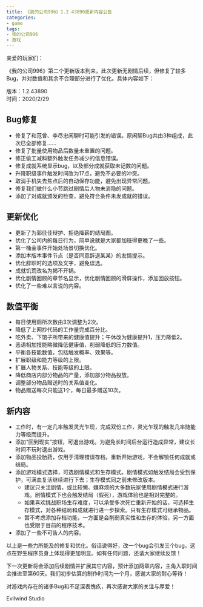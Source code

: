 ```yaml
---
title: 《我的公司996》1.2.43890更新内容公告
categories:
- game
tags:
- 我的公司996
- 游戏
---
```


亲爱的玩家们：

《我的公司996》第二个更新版本到来，此次更新无剧情后续，但修复了较多Bug，并对数值和其余不合理部分进行了优化。具体内容如下：

版本：1.2.43890  
时间：2020/2/29  

## Bug修复
- 修复了和范曾、李尽忠闲聊时可能引发的错误。原闲聊Bug共由3种组成，此次已全部修复……
- 修复了批量使用物品后数量未重置的问题。
- 修正偷工减料额外触发任务减少的信息错误。
- 修复成就系统显示bug，以及部分成就获取未记数的问题。
- 升降职级事件触发时间改为17点，避免不必要的冲突。
- 取消手机失去焦点后的自动保存功能，避免出现异常问题。
- 修复我们做什么小节跳过剧情后人物未消隐的问题。
- 添加了对成就颁发的检查，避免符合条件未发成就的错误。

## 更新优化
- 更新了为郭佳佳辩护、拒绝降薪的结局图。
- 优化了公司内的每日行为，简单说就是大家都加班得更晚了一些。
- 第一桶金事件开始处场景切换优化。
- 添加本版本事件节点（是否同意辞退某某）的友情提示。
- 优化辞职时的选项及文字，避免误选。
- 成就饥荒改名为揭不开锅。
- 优化剧情回顾的章节名显示，优化剧情回顾的滑屏操作，添加回放按钮。
- 优化了一些难以言说的内容。

## 数值平衡
- 每日使用厕所次数由3次调整为2次。
- 降低了上网抄代码的工作量完成百分比。
- 吃外卖、下馆子所带来的健康值提升；午休改为健康提升1，压力降低2。
- 恶语相加技能略微降低健康值，削弱降低的压力数值。
- 平衡各技能数值，包括触发概率、效果等。
- 扩展职级和能力等级的上限。
- 扩展人物关系、技能等级的上限。
- 降低商店内部分物品的产量，添加部分物品投放。
- 调整部分物品赠送时的关系值变化。
- 物品赠送每次只能送1个，每日最多赠送10次。

## 新内容
- 工作时，有一定几率触发灵光乍现，完成双份工作，灵光乍现的触发几率随能力等级而提升。
- 添加“回到现实”按钮，可退出游戏。为避免长时间后台运行造成异常，建议长时间不玩时退出游戏。
- 添加物品投胎药，仅用于清理错误存档，重新开始游戏，不会解锁任何成就或结局。
- 添加游戏模式选择，可选剧情模式和生存模式。剧情模式如触发结局会受到保护，可满血复活继续进行下去；生存模式同之前未修改版本。
    - 建议只关注剧情，或比较懒、嫌麻烦的大多数玩家使用剧情模式进行游戏。剧情模式下也会触发结局（假死），游戏体验也是相对完整的。
    - 如果喜欢挑战职场生存难度，可以承受多次死亡重新开始的话，可选择生存模式，对各种结局和成就进行进一步探索。只有生存模式可继承物品。
    - 暂不考虑添加存档功能，一方面是会削弱真实性和生存的体验，另一方面也受限于目前的程序技术。
- 添加了一些不可告人的内容。

以上是一些力所能及的修复和优化。俗话说得好，改一个bug会引发三个bug，这点在野生程序员身上体现得更加明显。如有任何问题，还请大家继续反馈！

下一次更新将会添加后续剧情并扩展其它内容，预计添加两章内容，主角入职时间会推进至第60天。我们初步估算的制作时间为一个月，感谢大家的耐心等待！

对游戏内存在的诸多Bug和不足深表愧疚，再次感谢大家的关注与厚爱！

Evilwind Studio
